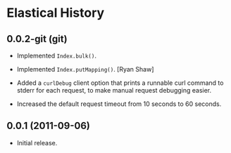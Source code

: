 Elastical History
=================

0.0.2-git (git)
---------------

  * Implemented `Index.bulk()`.

  * Implemented `Index.putMapping()`. [Ryan Shaw]

  * Added a `curlDebug` client option that prints a runnable curl command to
    stderr for each request, to make manual request debugging easier.

  * Increased the default request timeout from 10 seconds to 60 seconds.


0.0.1 (2011-09-06)
------------------

  * Initial release.
